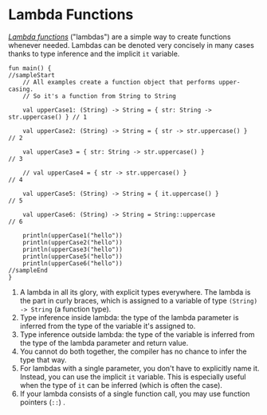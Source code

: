 # Lambda Functions

[*Lambda functions*](https://kotlinlang.org/docs/reference/lambdas.html) ("lambdas") are a simple way to create functions whenever needed. Lambdas can be denoted very concisely in many cases thanks to type inference and the implicit `it` variable.

```run-kotlin
fun main() {
//sampleStart
    // All examples create a function object that performs upper-casing.
    // So it's a function from String to String

    val upperCase1: (String) -> String = { str: String -> str.uppercase() } // 1

    val upperCase2: (String) -> String = { str -> str.uppercase() }         // 2

    val upperCase3 = { str: String -> str.uppercase() }                     // 3

    // val upperCase4 = { str -> str.uppercase() }                          // 4

    val upperCase5: (String) -> String = { it.uppercase() }                 // 5

    val upperCase6: (String) -> String = String::uppercase                  // 6

    println(upperCase1("hello"))
    println(upperCase2("hello"))
    println(upperCase3("hello"))
    println(upperCase5("hello"))
    println(upperCase6("hello"))
//sampleEnd
}
```

1. A lambda in all its glory, with explicit types everywhere. The lambda is the part in curly braces, which is assigned to a variable of type `(String) -> String` (a function type).
2. Type inference inside lambda: the type of the lambda parameter is inferred from the type of the variable it's assigned to.
3. Type inference outside lambda: the type of the variable is inferred from the type of the lambda parameter and return value.
4. You cannot do both together, the compiler has no chance to infer the type that way.
5. For lambdas with a single parameter, you don't have to explicitly name it. Instead, you can use the implicit `it` variable. This is especially useful when the type of `it` can be inferred (which is often the case).
6. If your lambda consists of a single function call, you may use function pointers (`::`) .
